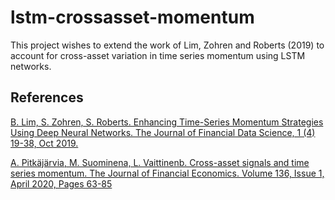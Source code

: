 # lstm-crossasset-momentum
This project wishes to extend the work of Lim, Zohren and Roberts (2019) to account for cross-asset variation in time series momentum using LSTM networks. 

## References

[B. Lim, S. Zohren, S. Roberts. Enhancing Time-Series Momentum Strategies Using Deep Neural Networks. The Journal of Financial Data Science, 1 (4) 19-38, Oct 2019.](https://jfds.pm-research.com/content/1/4/19)

[A. Pitkäjärvia, M. Suominena, L. Vaittinenb. Cross-asset signals and time series momentum. The Journal of Financial Economics. Volume 136, Issue 1, April 2020, Pages 63-85](https://www.sciencedirect.com/science/article/abs/pii/S0304405X19302156)
